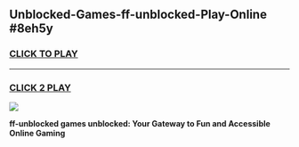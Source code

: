 
## Unblocked-Games-ff-unblocked-Play-Online #8eh5y
<h3>
<a href="https://news.freeplayer.one?title=ff-unblocked&ref=3">CLICK TO PLAY</a></h3>
<hr>

<h3>
<a href="https://news.freeplayer.one?title=ff-unblocked&ref=3">CLICK 2 PLAY</a>
  
</h3>

<a href="https://news.freeplayer.one?title=ff-unblocked&ref=3"><img src="https://clearcache.store/games.png"></a>


**ff-unblocked games unblocked: Your Gateway to Fun and Accessible Online Gaming**
